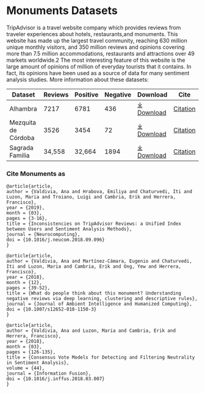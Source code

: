 # Monuments Datasets

TripAdvisor is a travel website company which provides reviews from traveler experiences about hotels, restaurants,and monuments. This website has made up the largest
travel community, reaching 630 million unique monthly visitors, and 350 million reviews and opinions covering more than 7.5 million accommodations, restaurants and
attractions over 49 markets worldwide.2 The most interesting feature of this website is the large amount of opinions of million of everyday tourists that it contains. In fact, its opinions have been used as a source of data for many sentiment analysis studies. More information about these datasets: 

|Dataset|Reviews|Positive|Negative|Download|Cite|
|-|-|-|-|-|-|
|Alhambra|7217|6781|436|[⤓ Download](https://github.com/ari-dasci/OD-TripM/releases/download/tamonumets/Alhambra.csv)|[Citation](#cite-monuments-as)|
|Mezquita de Córdoba|3526|3454|72|[⤓ Download](https://github.com/ari-dasci/OD-TripM/releases/download/tamonumets/MezquitaCordoba.csv)|[Citation](#cite-monuments-as)|
|Sagrada Familia|34,558|32,664|1894|[⤓ Download](https://github.com/ari-dasci/OD-TripM/releases/download/tamonumets/SagradaFamilia.csv)|[Citation](#cite-monuments-as)|







### Cite Monuments as

```
@article{article,
author = {Valdivia, Ana and Hrabova, Emiliya and Chaturvedi, Iti and Luzon, Maria and Troiano, Luigi and Cambria, Erik and Herrera, Francisco},
year = {2019},
month = {03},
pages = {3-16},
title = {Inconsistencies on TripAdvisor Reviews: a Unified Index between Users and Sentiment Analysis Methods},
journal = {Neurocomputing},
doi = {10.1016/j.neucom.2018.09.096}
}

@article{article,
author = {Valdivia, Ana and Martínez-Cámara, Eugenio and Chaturvedi, Iti and Luzon, Maria and Cambria, Erik and Ong, Yew and Herrera, Francisco},
year = {2018},
month = {12},
pages = {39-52},
title = {What do people think about this monument? Understanding negative reviews via deep learning, clustering and descriptive rules},
journal = {Journal of Ambient Intelligence and Humanized Computing},
doi = {10.1007/s12652-018-1150-3}
}

@article{article,
author = {Valdivia, Ana and Luzon, Maria and Cambria, Erik and Herrera, Francisco},
year = {2018},
month = {03},
pages = {126-135},
title = {Consensus Vote Models for Detecting and Filtering Neutrality in Sentiment Analysis},
volume = {44},
journal = {Information Fusion},
doi = {10.1016/j.inffus.2018.03.007}
}
